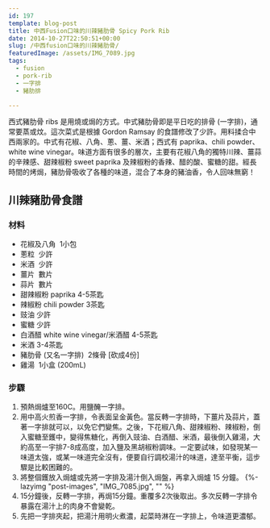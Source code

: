 ```yaml
---
id: 197
template: blog-post
title: 中西Fusion口味的川辣豬肋骨 Spicy Pork Rib
date: 2014-10-27T22:50:51+00:00
slug: /中西fusion口味的川辣豬肋骨/
featuredImage: /assets/IMG_7089.jpg
tags:
  - fusion
  - pork-rib
  - 一字排
  - 豬肋排

---
```


西式豬肋骨 ribs 是用燒或焗的方式。中式豬肋骨即是平日吃的排骨 (一字排)，通常要蒸或炆。這次菜式是根據 Gordon Ramsay 的食譜修改了少許。用料揉合中西兩家的。中式有花椒、八角、蔥、薑、米酒；西式有 paprika、chili powder、white wine vinegar。味道方面有很多的層次，主要有花椒八角的獨特川辣、薑蒜的辛辣感、甜辣椒粉 sweet paprika 及辣椒粉的香辣、醋的酸、蜜糖的甜。經長時間的烤焗，豬肋骨吸收了各種的味道，混合了本身的豬油香，令人回味無窮！

<!--more-->

## 川辣豬肋骨食譜

### 材料

* 花椒及八角  1小包
* 蔥粒  少許
* 米酒  少許
* 薑片  數片
* 蒜片  數片
* 甜辣椒粉 paprika 4-5茶匙
* 辣椒粉 chili powder 3茶匙
* 豉油 少許
* 蜜糖 少許
* 白酒醋 white wine vinegar/米酒醋 4-5茶匙
* 米酒 3-4茶匙
* 豬肋骨 (又名一字排)  2條骨 [砍成4份]
* 雞湯  1小盒 (200mL)

### 步驟

1. 預熱焗爐至160C。用鹽醃一字排。
2. 用中高火煎香一字排，令表面呈金黃色。當反轉一字排時，下薑片及蒜片，蓋著一字排就可以，以免它們變焦。之後，下花椒八角、甜辣椒粉、辣椒粉，倒入蜜糖至鑊中，變得焦糖化，再倒入豉油、白酒醋、米酒，最後倒入雞湯，大約高至一宇排7-8成高度，加入鹽及黑胡椒粉調味。一定要試味，如發現某一味道太強，或某一味道完全沒有，便要自行調校湯汁的味道，達至平衡，這步驟是比較困難的。
3. 將整個鑊放入焗爐或先將一字排及湯汁倒入焗盤，再拿入焗爐 15 分鐘。
   {%- lazyimg "post-images", "IMG_7085.jpg", "" %}
4. 15分鐘後，反轉一字排，再焗15分鐘。重覆多2次後取出。多次反轉一字排令暴露在湯汁上的肉身不會變乾。
5. 先把一字排夾起，把湯汁用明火煮濃，起菜時淋在一字排上，令味道更濃郁。
